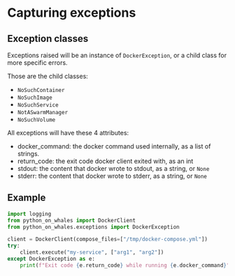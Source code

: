 # Capturing exceptions

## Exception classes

Exceptions raised will be an instance of `DockerException`, or a child class for
more specific errors.

Those are the child classes:

* `NoSuchContainer`
* `NoSuchImage`
* `NoSuchService`
* `NotASwarmManager`
* `NoSuchVolume`

All exceptions will have these 4 attributes:

* docker_command: the docker command used internally, as a list of strings.
* return_code: the exit code docker client exited with, as an int
* stdout: the content that docker wrote to stdout, as a string, or `None`
* stderr: the content that docker wrote to stderr, as a string, or `None`

## Example

```python
import logging
from python_on_whales import DockerClient
from python_on_whales.exceptions import DockerException

client = DockerClient(compose_files=["/tmp/docker-compose.yml"])
try:
    client.execute("my-service", ["arg1", "arg2"])
except DockerException as e:
    print(f"Exit code {e.return_code} while running {e.docker_command}")
```
